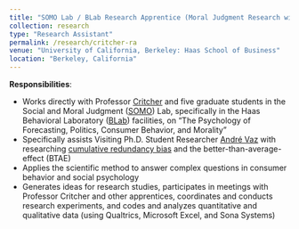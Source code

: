 ```yaml
---
title: "SOMO Lab / BLab Research Apprentice (Moral Judgment Research with Co-Director Clayton R. Critcher) (_January 2022 - Present_)"
collection: research
type: "Research Assistant"
permalink: /research/critcher-ra
venue: "University of California, Berkeley: Haas School of Business"
location: "Berkeley, California"
---
```


__Responsibilities__:
- Works directly with Professor [Critcher](http://claytoncritcher.squarespace.com/) and five graduate students in the Social and Moral Judgment ([SOMO](https://www.somolab.org/)) Lab, specifically in the Haas Behavioral Laboratory ([BLab](https://haas.berkeley.edu/behavioral-lab/)) facilities, on “The Psychology of Forecasting, Politics, Consumer Behavior, and Morality”
- Specifically assists Visiting Ph.D. Student Researcher [André Vaz](https://www.researchgate.net/profile/Andre-Vaz-9) with researching [cumulative redundancy bias](https://www.researchgate.net/publication/364098141_A_Watched_Pot_Seems_Slow_to_Boil_Why_Frequent_Monitoring_Decreases_Perception_of_Progress) and the better-than-average-effect (BTAE)
- Applies the scientific method to answer complex questions in consumer behavior and social psychology
- Generates ideas for research studies, participates in meetings with Professor Critcher and other apprentices, coordinates and conducts research experiments, and codes and analyzes quantitative and qualitative data (using Qualtrics, Microsoft Excel, and Sona Systems)
